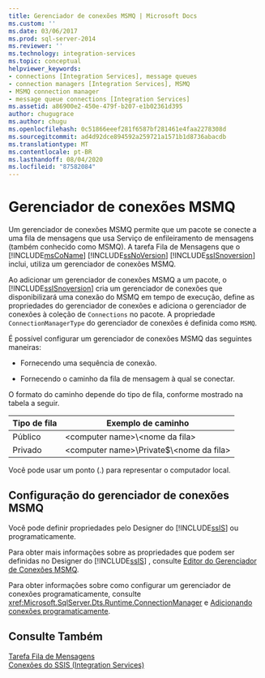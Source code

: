 ```yaml
---
title: Gerenciador de conexões MSMQ | Microsoft Docs
ms.custom: ''
ms.date: 03/06/2017
ms.prod: sql-server-2014
ms.reviewer: ''
ms.technology: integration-services
ms.topic: conceptual
helpviewer_keywords:
- connections [Integration Services], message queues
- connection managers [Integration Services], MSMQ
- MSMQ connection manager
- message queue connections [Integration Services]
ms.assetid: a86900e2-450e-479f-b207-e1b02361d395
author: chugugrace
ms.author: chugu
ms.openlocfilehash: 0c51866eeef281f6587bf281461e4faa2278308d
ms.sourcegitcommit: ad4d92dce894592a259721a1571b1d8736abacdb
ms.translationtype: MT
ms.contentlocale: pt-BR
ms.lasthandoff: 08/04/2020
ms.locfileid: "87582084"
---
```

# <a name="msmq-connection-manager"></a>Gerenciador de conexões MSMQ
  Um gerenciador de conexões MSMQ permite que um pacote se conecte a uma fila de mensagens que usa Serviço de enfileiramento de mensagens (também conhecido como MSMQ). A tarefa Fila de Mensagens que o [!INCLUDE[msCoName](../../includes/msconame-md.md)] [!INCLUDE[ssNoVersion](../../includes/ssnoversion-md.md)] [!INCLUDE[ssISnoversion](../../includes/ssisnoversion-md.md)] inclui, utiliza um gerenciador de conexões MSMQ.  
  
 Ao adicionar um gerenciador de conexões MSMQ a um pacote, o [!INCLUDE[ssISnoversion](../../includes/ssisnoversion-md.md)] cria um gerenciador de conexões que disponibilizará uma conexão do MSMQ em tempo de execução, define as propriedades do gerenciador de conexões e adiciona o gerenciador de conexões à coleção de `Connections` no pacote. A propriedade `ConnectionManagerType` do gerenciador de conexões é definida como `MSMQ`.  
  
 É possível configurar um gerenciador de conexões MSMQ das seguintes maneiras:  
  
-   Fornecendo uma sequência de conexão.  
  
-   Fornecendo o caminho da fila de mensagem à qual se conectar.  
  
 O formato do caminho depende do tipo de fila, conforme mostrado na tabela a seguir.  
  
|Tipo de fila|Exemplo de caminho|  
|----------------|-----------------|  
|Público|\<computer name>\\<nome da fila\>|  
|Privado|\<computer name>\Private$\\<nome da fila\>|  
  
 Você pode usar um ponto (.) para representar o computador local.  
  
## <a name="configuration-of-the-msmq-connection-manager"></a>Configuração do gerenciador de conexões MSMQ  
 Você pode definir propriedades pelo Designer do [!INCLUDE[ssIS](../../includes/ssis-md.md)] ou programaticamente.  
  
 Para obter mais informações sobre as propriedades que podem ser definidas no Designer do [!INCLUDE[ssIS](../../includes/ssis-md.md)] , consulte [Editor do Gerenciador de Conexões MSMQ](../msmq-connection-manager-editor.md).  
  
 Para obter informações sobre como configurar um gerenciador de conexões programaticamente, consulte <xref:Microsoft.SqlServer.Dts.Runtime.ConnectionManager> e [Adicionando conexões programaticamente](../building-packages-programmatically/adding-connections-programmatically.md).  
  
## <a name="see-also"></a>Consulte Também  
 [Tarefa Fila de Mensagens](../control-flow/message-queue-task.md)   
 [Conexões do SSIS &#40;Integration Services&#41;](integration-services-ssis-connections.md)  
  
  
